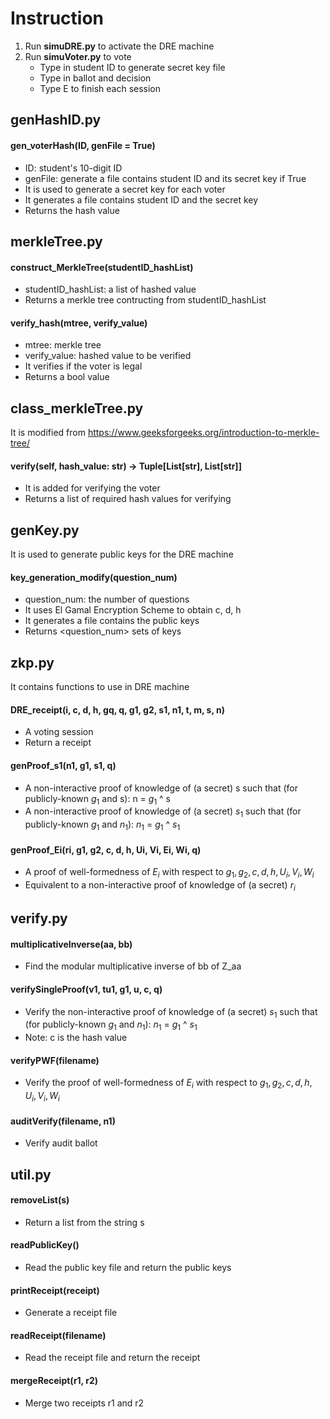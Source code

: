 # Instruction
1. Run **simuDRE.py** to activate the DRE machine
2. Run **simuVoter.py** to vote
   - Type in student ID to generate secret key file
   - Type in ballot and decision
   - Type E to finish each session

## genHashID.py
 #### gen_voterHash(ID, genFile = True)
 - ID: student's 10-digit ID
 - genFile: generate a file contains student ID and its secret key if True
 - It is used to generate a secret key for each voter
 - It generates a file contains student ID and the secret key
 - Returns the hash value

## merkleTree.py
 #### construct_MerkleTree(studentID_hashList)
 - studentID_hashList: a list of hashed value
 - Returns a merkle tree contructing from studentID_hashList
 #### verify_hash(mtree, verify_value)
 - mtree: merkle tree
 - verify_value: hashed value to be verified
 - It verifies if the voter is legal
 - Returns a bool value

## class_merkleTree.py
It is modified from https://www.geeksforgeeks.org/introduction-to-merkle-tree/
 #### verify(self, hash_value: str) -> Tuple[List[str], List[str]]
 - It is added for verifying the voter
 - Returns a list of required hash values for verifying

## genKey.py
It is used to generate public keys for the DRE machine
 #### key_generation_modify(question_num)
 - question_num: the number of questions
 - It uses El Gamal Encryption Scheme to obtain c, d, h
 - It generates a file contains the public keys
 - Returns <question_num> sets of keys


## zkp.py
It contains functions to use in DRE machine
 #### DRE_receipt(i, c, d, h, gq, q, g1, g2, s1, n1, t, m, s, n)
 - A voting session
 - Return a receipt
 #### genProof_s1(n1, g1, s1, q)
 - A non-interactive proof of knowledge of (a secret) s such that (for publicly-known $g_1$ and s): n = $g_1$ ^ s
 - A non-interactive proof of knowledge of (a secret) $s_1$ such that (for publicly-known $g_1$ and $n_1$): $n_1$ = $g_1$ ^ $s_1$
 #### genProof_Ei(ri, g1, g2, c, d, h, Ui, Vi, Ei, Wi, q)
 - A proof of well-formedness of $E_i$ with respect to $g_1, g_2, c, d, h, U_i, V_i, W_i$
 - Equivalent to a non-interactive proof of knowledge of (a secret) $r_i$


## verify.py
 #### multiplicativeInverse(aa, bb)
 - Find the modular multiplicative inverse of bb of Z_aa
 #### verifySingleProof(v1, tu1, g1, u, c, q)
 - Verify the non-interactive proof of knowledge of (a secret) $s_1$ such that (for publicly-known $g_1$ and $n_1$): $n_1$ = $g_1$ ^ $s_1$
 - Note: c is the hash value
 #### verifyPWF(filename)
 - Verify the proof of well-formedness of $E_i$ with respect to $g_1, g_2, c, d, h, U_i, V_i, W_i$
 #### auditVerify(filename, n1)
 - Verify audit ballot

## util.py
 #### removeList(s)
 - Return a list from the string s
 #### readPublicKey()
 - Read the public key file and return the public keys
 #### printReceipt(receipt)
 - Generate a receipt file
 #### readReceipt(filename)
 - Read the receipt file and return the receipt
 #### mergeReceipt(r1, r2)
 - Merge two receipts r1 and r2
